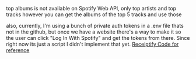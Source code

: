 top albums is not available on Spotify Web API, only top artists and top tracks
however you can get the albums of the top 5 tracks and use those


also, currently, I'm using a bunch of private auth tokens in a .env file thats not in the github, but once we have a website there's a way to make it so the user can click "Log In With Spotify" and get the tokens from there. 
Since right now its just a script I didn't implement that yet.
[Receiptify Code for reference](https://github.com/michellexliu/receiptify/blob/main/app.js)
